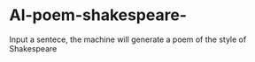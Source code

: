 # AI-poem-shakespeare-
Input a sentece, the machine will generate a poem of the style of Shakespeare
